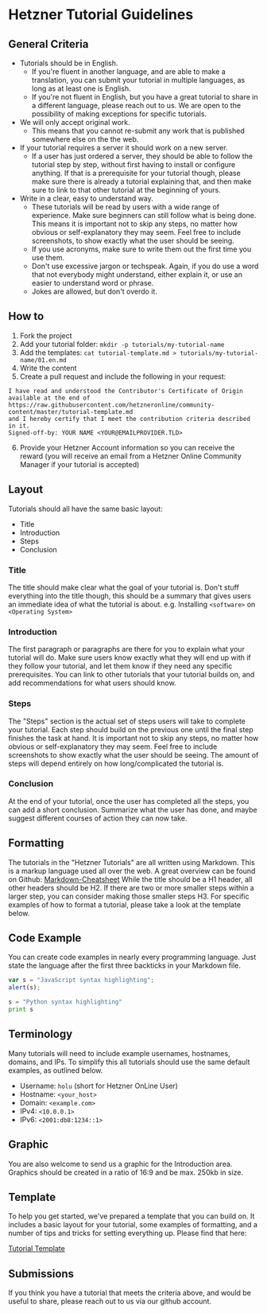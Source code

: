 # Hetzner Tutorial Guidelines

## General Criteria
* Tutorials should be in English.
  * If you're fluent in another language, and are able to make a translation, you can submit your tutorial in multiple languages, as long as at least one is English.
  * If you're not fluent in English, but you have a great tutorial to share in a different language, please reach out to us. We are open to the possibility of making exceptions for specific tutorials.
* We will only accept original work.
   * This means that you cannot re-submit any work that is published somewhere else on the the web.
* If your tutorial requires a server it should work on a new server.
   * If a user has just ordered a server, they should be able to follow the tutorial step by step, without first having to install or configure anything. If that is a prerequisite for your tutorial though, please make sure there is already a tutorial explaining that, and then make sure to link to that other tutorial at the beginning of yours.
* Write in a clear, easy to understand way.
   * These tutorials will be read by users with a wide range of experience. Make sure beginners can still follow what is being done. This means it is important not to skip any steps, no matter how obvious or self-explanatory they may seem. Feel free to include screenshots, to show exactly what the user should be seeing.
   * If you use acronyms, make sure to write them out the first time you use them.
   * Don't use excessive jargon or techspeak. Again, if you do use a word that not everybody might understand, either explain it, or use an easier to understand word or phrase.
   * Jokes are allowed, but don't overdo it.

## How to 

1. Fork the project
2. Add your tutorial folder:
   `mkdir -p tutorials/my-tutorial-name`
3. Add the templates:
   `cat tutorial-template.md > tutorials/my-tutorial-name/01.en.md`
4. Write the content
5. Create a pull request and include the following in your request:

```
I have read and understood the Contributor's Certificate of Origin available at the end of 
https://raw.githubusercontent.com/hetzneronline/community-content/master/tutorial-template.md
and I hereby certify that I meet the contribution criteria described in it.
Signed-off-by: YOUR NAME <YOUR@EMAILPROVIDER.TLD>
```

6. Provide your Hetzner Account information so you can receive the reward (you will receive an email from a Hetzner Online Community Manager if your tutorial is accepted)

## Layout
Tutorials should all have the same basic layout:

 * Title
 * Introduction
 * Steps
 * Conclusion

### Title
The title should make clear what the goal of your tutorial is. Don't stuff everything into the title though, this should be a summary that gives users an immediate idea of what the tutorial is about. e.g. Installing `<software>` on `<Operating System>`

### Introduction
The first paragraph or paragraphs are there for you to explain what your tutorial will do. Make sure users know exactly what they will end up with if they follow your tutorial, and let them know if they need any specific prerequisites. You can link to other tutorials that your tutorial builds on, and add recommendations for what users should know.

### Steps
The "Steps" section is the actual set of steps users will take to complete your tutorial. Each step should build on the previous one until the final step finishes the task at hand. It is important not to skip any steps, no matter how obvious or self-explanatory they may seem. Feel free to include screenshots to show exactly what the user should be seeing. The amount of steps will depend entirely on how long/complicated the tutorial is.

### Conclusion
At the end of your tutorial, once the user has completed all the steps, you can add a short conclusion. Summarize what the user has done, and maybe suggest different courses of action they can now take.

## Formatting
The tutorials in the "Hetzner Tutorials" are all written using Markdown. This is a markup language used all over the web. A great overview can be found on Github:
[Markdown-Cheatsheet](https://github.com/adam-p/markdown-here/wiki/Markdown-Cheatsheet "Github")
While the title should be a H1 header, all other headers should be H2. If there are two or more smaller steps within a larger step, you can consider making those smaller steps H3.
For specific examples of how to format a tutorial, please take a look at the template below.

## Code Example
You can create code examples in nearly every programming language. Just state the language after the first three backticks in your Markdown file.

```javascript
var s = "JavaScript syntax highlighting";
alert(s);
```
 
```python
s = "Python syntax highlighting"
print s
```

## Terminology
Many tutorials will need to include example usernames, hostnames, domains, and IPs. To simplify this all tutorials should use the same default examples, as outlined below.

* Username: `holu` (short for Hetzner OnLine User)
* Hostname: `<your_host>`
* Domain: `<example.com>`
* IPv4: `<10.0.0.1>`
* IPv6: `<2001:db8:1234::1>`

## Graphic
You are also welcome to send us a graphic for the Introduction area. Graphics should be created in a ratio of 16:9 and be max. 250kb in size.

## Template
To help you get started, we've prepared a template that you can build on. It includes a basic layout for your tutorial, some examples of formatting, and a number of tips and tricks for setting everything up. Please find that here:

[Tutorial Template](tutorial-template.md)

## Submissions
If you think you have a tutorial that meets the criteria above, and would be useful to share, please reach out to us via our github account.
